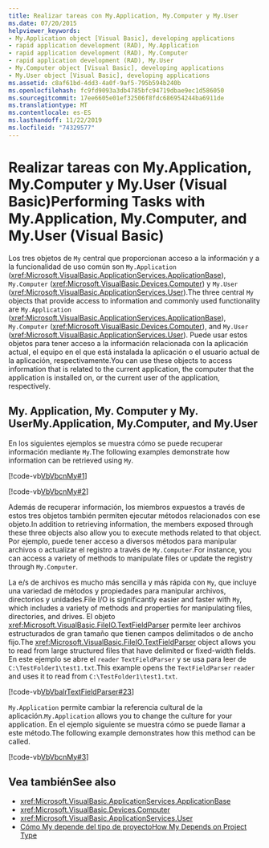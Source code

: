 ```yaml
---
title: Realizar tareas con My.Application, My.Computer y My.User
ms.date: 07/20/2015
helpviewer_keywords:
- My.Application object [Visual Basic], developing applications
- rapid application development (RAD), My.Application
- rapid application development (RAD), My.Computer
- rapid application development (RAD), My.User
- My.Computer object [Visual Basic], developing applications
- My.User object [Visual Basic], developing applications
ms.assetid: c8af61bd-4dd3-4a0f-9af5-795b594b240b
ms.openlocfilehash: fc9fd9093a3db4785bfc94719dbae9ec1d586050
ms.sourcegitcommit: 17ee6605e01ef32506f8fdc686954244ba6911de
ms.translationtype: MT
ms.contentlocale: es-ES
ms.lasthandoff: 11/22/2019
ms.locfileid: "74329577"
---
```

# <a name="performing-tasks-with-myapplication-mycomputer-and-myuser-visual-basic"></a><span data-ttu-id="c6de7-102">Realizar tareas con My.Application, My.Computer y My.User (Visual Basic)</span><span class="sxs-lookup"><span data-stu-id="c6de7-102">Performing Tasks with My.Application, My.Computer, and My.User (Visual Basic)</span></span>

<span data-ttu-id="c6de7-103">Los tres objetos de `My` central que proporcionan acceso a la información y a la funcionalidad de uso común son `My.Application` (<xref:Microsoft.VisualBasic.ApplicationServices.ApplicationBase>), `My.Computer` (<xref:Microsoft.VisualBasic.Devices.Computer>) y `My.User` (<xref:Microsoft.VisualBasic.ApplicationServices.User>).</span><span class="sxs-lookup"><span data-stu-id="c6de7-103">The three central `My` objects that provide access to information and commonly used functionality are `My.Application` (<xref:Microsoft.VisualBasic.ApplicationServices.ApplicationBase>), `My.Computer` (<xref:Microsoft.VisualBasic.Devices.Computer>), and `My.User` (<xref:Microsoft.VisualBasic.ApplicationServices.User>).</span></span> <span data-ttu-id="c6de7-104">Puede usar estos objetos para tener acceso a la información relacionada con la aplicación actual, el equipo en el que está instalada la aplicación o el usuario actual de la aplicación, respectivamente.</span><span class="sxs-lookup"><span data-stu-id="c6de7-104">You can use these objects to access information that is related to the current application, the computer that the application is installed on, or the current user of the application, respectively.</span></span>  
  
## <a name="myapplication-mycomputer-and-myuser"></a><span data-ttu-id="c6de7-105">My. Application, My. Computer y My. User</span><span class="sxs-lookup"><span data-stu-id="c6de7-105">My.Application, My.Computer, and My.User</span></span>  

 <span data-ttu-id="c6de7-106">En los siguientes ejemplos se muestra cómo se puede recuperar información mediante `My`.</span><span class="sxs-lookup"><span data-stu-id="c6de7-106">The following examples demonstrate how information can be retrieved using `My`.</span></span>  
  
 [!code-vb[VbVbcnMy#1](~/samples/snippets/visualbasic/VS_Snippets_VBCSharp/VbVbcnMy/VB/Class1.vb#1)]  
  
 [!code-vb[VbVbcnMy#2](~/samples/snippets/visualbasic/VS_Snippets_VBCSharp/VbVbcnMy/VB/Class1.vb#2)]  
  
 <span data-ttu-id="c6de7-107">Además de recuperar información, los miembros expuestos a través de estos tres objetos también permiten ejecutar métodos relacionados con ese objeto.</span><span class="sxs-lookup"><span data-stu-id="c6de7-107">In addition to retrieving information, the members exposed through these three objects also allow you to execute methods related to that object.</span></span> <span data-ttu-id="c6de7-108">Por ejemplo, puede tener acceso a diversos métodos para manipular archivos o actualizar el registro a través de `My.Computer`.</span><span class="sxs-lookup"><span data-stu-id="c6de7-108">For instance, you can access a variety of methods to manipulate files or update the registry through `My.Computer`.</span></span>  
  
 <span data-ttu-id="c6de7-109">La e/s de archivos es mucho más sencilla y más rápida con `My`, que incluye una variedad de métodos y propiedades para manipular archivos, directorios y unidades.</span><span class="sxs-lookup"><span data-stu-id="c6de7-109">File I/O is significantly easier and faster with `My`, which includes a variety of methods and properties for manipulating files, directories, and drives.</span></span> <span data-ttu-id="c6de7-110">El objeto <xref:Microsoft.VisualBasic.FileIO.TextFieldParser> permite leer archivos estructurados de gran tamaño que tienen campos delimitados o de ancho fijo.</span><span class="sxs-lookup"><span data-stu-id="c6de7-110">The <xref:Microsoft.VisualBasic.FileIO.TextFieldParser> object allows you to read from large structured files that have delimited or fixed-width fields.</span></span> <span data-ttu-id="c6de7-111">En este ejemplo se abre el `reader` `TextFieldParser` y se usa para leer de `C:\TestFolder1\test1.txt`.</span><span class="sxs-lookup"><span data-stu-id="c6de7-111">This example opens the `TextFieldParser` `reader` and uses it to read from `C:\TestFolder1\test1.txt`.</span></span>  
  
 [!code-vb[VbVbalrTextFieldParser#23](~/samples/snippets/visualbasic/VS_Snippets_VBCSharp/VbVbalrTextFieldParser/VB/Class1.vb#23)]  
  
 <span data-ttu-id="c6de7-112">`My.Application` permite cambiar la referencia cultural de la aplicación.</span><span class="sxs-lookup"><span data-stu-id="c6de7-112">`My.Application` allows you to change the culture for your application.</span></span> <span data-ttu-id="c6de7-113">En el ejemplo siguiente se muestra cómo se puede llamar a este método.</span><span class="sxs-lookup"><span data-stu-id="c6de7-113">The following example demonstrates how this method can be called.</span></span>  
  
 [!code-vb[VbVbcnMy#3](~/samples/snippets/visualbasic/VS_Snippets_VBCSharp/VbVbcnMy/VB/Class1.vb#3)]  
  
## <a name="see-also"></a><span data-ttu-id="c6de7-114">Vea también</span><span class="sxs-lookup"><span data-stu-id="c6de7-114">See also</span></span>

- <xref:Microsoft.VisualBasic.ApplicationServices.ApplicationBase>
- <xref:Microsoft.VisualBasic.Devices.Computer>
- <xref:Microsoft.VisualBasic.ApplicationServices.User>
- [<span data-ttu-id="c6de7-115">Cómo My depende del tipo de proyecto</span><span class="sxs-lookup"><span data-stu-id="c6de7-115">How My Depends on Project Type</span></span>](../../../visual-basic/developing-apps/development-with-my/how-my-depends-on-project-type.md)
